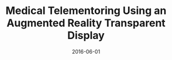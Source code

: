 ---
title: "Medical Telementoring Using an Augmented Reality Transparent Display"

collection: publications

permalink: /publication/2016-06-01-surgery

excerpt: "Background: The goal of this study was to design and implement a novel surgical telementoring system called STAR (System for Telementoring with Augmented Reality) that uses a virtual transparent display to convey precise locations in the operating field to a trainee surgeon. This system was compared to a conventional system based on a telestrator for surgical instruction.

Methods: A telementoring system was developed and evaluated in a study which used a 1 x 2 between-subjects design with telementoring system, i.e. STAR or Conventional, as the independent variable. The participants in the study were 20 pre-medical or medical students who had no prior experience with telementoring. Each participant completed a task of port placement and a task of abdominal incision under telementoring using either the STAR or the Conventional system. The metrics used to test performance when using the system were placement error, number of focus shifts, and time to task completion.

Results: When compared to the Conventional system, participants using STAR completed the two tasks with less placement error (45% and 68%) and with fewer focus shifts (86% and 44%), but more slowly (19% for each task).

Conclusions: Using STAR resulted in decreased annotation placement error, fewer focus shifts, but greater times to task completion. STAR placed virtual annotations directly onto the trainee surgeon’s field of view of the operating field by conveying location with great accuracy; this technology helped to avoid shifts in focus, decreased depth perception, and enabled fine-tuning execution of the task to match telementored instruction, but led to greater times to task completion."

date: 2016-06-01

venue: 'Surgery'

doiurl: https://doi.org/10.1016/j.surg.2015.12.016

paperurl: '/files/Andersen-Surgery-2016.pdf'

videourl:

citation: "Andersen D, Popescu V, Cabrera ME, Shanghavi A, Gomez G, Marley S, Mullis B, Wachs JP. Medical telementoring using an augmented reality transparent display. Surgery. 2016 Jun 1;159(6):1646-53."
---